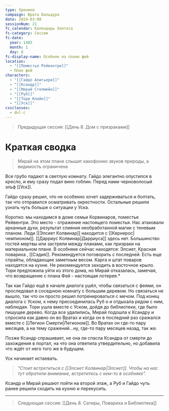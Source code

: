 ```yaml
---
type: Хроники
compaign: Врата Бальдура
date: 2024-03-08
sessionNum: 21
fc_calendar: Календарь Хаптоса
fc-category: Сессии
fc-date:
  year: 1483
  month: 1
  day: 8
fc-display-name: Особняк на плане фей
location:
  - "[[Поместье Рейвентри]]"
  - План фей
characters:
  - "[[Гайдо Алигьери]]"
  - "[[Ксандр]]"
  - "[[Мирай Стелмейн]]"
  - "[[Руб]]"
  - "[[Тори Кляйн]]"
  - "[[Уск]]"
cssclasses:
  - dvl-c
---
```


> Предыдущая сессия: [[День 8. Дом с призраками]] 


# Краткая сводка

> Мирай на этом плане слышит какофонию звуков природы, а видимость ограничена

 Все грубо падают в светлую комнату. Гайдо элегантно опустился в кресло, и ему сразу подал вино гоблин. Перед нами черноволосый эльф [[Уск]].
 
Гайдо сразу решил, что не особенно хочет задерживаться и болтать, так что отправился осматривать окрестности. Остальные решили узнать чуть больше о ситуации у Уска.

Коротко: мы находимся в доме семьи Корвинаров, поместье Рейвентри. Это место - отражение настоящего поместья. Нас атаковали арканные духи, результат слияния необработанной магии с теневым планом. Леди [[Элсиет Колвинар]] находится с [[Кернерос|чемпионом]].
 [[Дарриус Колвинар|Дарриуса]] здесь нет. Большинство гостей мертвы или застряли между планами, как призраки на материальном плане.
В особняке сейчас находятся: Элсиет, Красная повариха , [[Сэдия]]. Рекомендуется поговорить с последней. Есть еще спрайты, обладающие заметным весом. Карга и штат поваров находятся на кухне. Не рекомендуется заходить в восточное крыло. Тори предложила уйти из этого дома, но Мирай отказалась, замечая, что возвращение с плана Фей - настоящая лотерея.*

Так как Гайдо ещё в начале диалога ушёл, чтобы связаться с феями, он проследовал в соседнюю комнату с большим деревом. Но связаться не вышло, так что он просто решил потренироваться с мечом. Под конец диалога с Уском, к нему присоединилась Руб о и отдыхала рядом с ним, наблюдая.
Тори ушла вместе с Уском, дойдя до библиотеки, где было пишущее дерево.
Когда все удалились, Мирай подошла к Ксандру и спросила как давно он во Вратах и когда он в последний раз сражался вместе с [[Легион Смерти|Легионом]]. Во Вратах он где-то пару месяцев, а на тему сражений...ну, где-то пару месяцев назад, так же.

Позже Ксандр спрашивает, не она ли спасла Ксандра от смерти до захождения в портал, на что она ответила утвердительно, но добавила что ждёт от него того же в будущем.

Уск начинает истаевать. 
> *"Стоит встретиться с [[Элсиет Колвинар|Элсиет]]. Чтобы на нас тут обратили внимание, встретитесь с кем-то в особняке".* 

Ксандр и Мирай решают пойти на второй этаж, а Руб и Гайдо чуть ранее решили сходить на кухню и перекусить.


---
>Следующая сессия: [[День 8. Сатиры, Повариха и Библиотека]] 